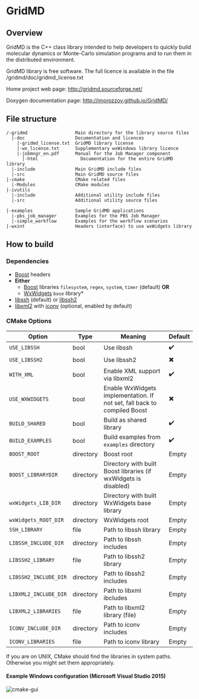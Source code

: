 # GridMD
## Overview


GridMD is the C++ class library intended to help developers to quickly
build  molecular dynamics or Monte-Carlo simulation programs and to run them
in the distributed environment.

GridMD library is free software. The full licence is available in the file
/gridmd/doc/gridmd_license.txt

Home project web page: http://gridmd.sourceforge.net/

Doxygen documentation page: http://imorozzov.github.io/GridMD/

## File structure
```
/-gridmd                  Main directory for the library source files
  |-doc                   Documentation and licences
    |-gridmd_license.txt  GridMD library license
    |-wx_license.txt      Supplementary wxWindows library licence
    |-jobmngr_en.pdf      Manual for the Job Manager component
	  |-html                Documentation for the entire GridMD library
  |-include               Main GridMD include files
  |-src                   Main GridMD source files
|-cmake                   CMake related files
  |-Modules               CMake modules
|-ivutils
  |-include               Additional utility include files
  |-src                   Additional utility source files

|-examples                Sample GridMD applications
  |-pbs_job_manager       Examples for the PBS Job Manager
  |-simple_workflow       Examples for the workflow scenarios
|-wxint                   Headers (interface) to use wxWidgets library
```

## How to build
### Dependencies
* [Boost](http://www.boost.org/) headers
* **Either**
   * [Boost](http://www.boost.org/) libraries ```filesystem```, ```regex```, ```system```, ```timer``` (default) **OR**
    * [WxWidgets](https://www.wxwidgets.org/) ```base``` library*
* [libssh](https://www.libssh.org/) (default) or [libssh2](http://www.libssh2.org/)
* [libxml2](http://www.xmlsoft.org) with [iconv](https://www.gnu.org/software/libiconv/) (optional, enabled by default)

### CMake Options

Option | Type| Meaning | Default
-----|------|----|---|
```USE_LIBSSH```|bool|Use libssh|:heavy_check_mark:|
```USE_LIBSSH2```|bool|Use libssh2|:heavy_multiplication_x:|
```WITH_XML```|bool|Enable XML support via libxml2|:heavy_check_mark:|
```USE_WXWIDGETS```|bool|Enable WxWidgets implementation. If not set, fall back to compiled Boost|:heavy_multiplication_x:|
```BUILD_SHARED```|bool|Build as shared library|:heavy_check_mark:|
```BUILD_EXAMPLES```|bool|Build examples from ```examples``` directory|:heavy_check_mark:|
```BOOST_ROOT```|directory| Boost root|Empty|
```BOOST_LIBRARYDIR```|directory|Directory with built Boost libraries (if wxWidgets is disabled)|Empty|
```wxWidgets_LIB_DIR```|directory|Directory with built WxWidgets base library|Empty|
```wxWidgets_ROOT_DIR```|directory|WxWidgets root|Empty|
```SSH_LIBRARY```|file|Path to libssh library|Empty|
```LIBSSH_INCLUDE_DIR```|directory|Path to libssh includes|Empty|
```LIBSSH2_LIBRARY```|file|Path to libssh2 library|Empty|
```LIBSSH2_INCLUDE_DIR```|directory|Path to libssh2 includes|Empty|
```LIBXML2_INCLUDE_DIR```|directory|Path to libxml ibcludes|Empty|
```LIBXML2_LIBRARIES```|file|Path to libxml2 library (file)|Empty|
```ICONV_INCLUDE_DIR```|directory|Path to iconv includes|Empty|
```ICONV_LIBRARIES```|file|Path to iconv library|Empty|

If you are on UNIX, CMake should find the libraries in system paths. Otherwise you might set them appropriately.

#### Example Windows configuration (Microsoft Visual Studio 2015)
![cmake-gui](https://www.dropbox.com/s/p7em1f6p3tuwb7r/cmake-gui.png?raw=1)
